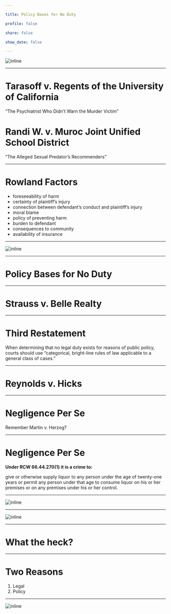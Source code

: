 ```yaml
---

title: Policy Bases for No Duty

profile: false

share: false

show_date: false

---
```






![inline](images/duty-5.jpg)

---

# Tarasoff v. Regents of the University of California

“The Psychiatrist Who Didn’t Warn the Murder Victim”



# Randi W. v. Muroc Joint Unified School District

“The Alleged Sexual Predator’s Recommenders”

---

# Rowland Factors

- foreseeability of harm
- certainty of plaintiff’s injury
- connection between defendant’s conduct and plaintiff’s injury
- moral blame
- policy of preventing harm
- burden to defendant
- consequences to community
- availability of insurance



---

![inline](images/duty-5a.jpg)

---

# Policy Bases for No Duty

---

# Strauss v. Belle Realty

---

# Third Restatement

When determining that no legal duty exists for reasons of public policy, courts should use “categorical, bright-line rules of law applicable to a general class of cases.”



---



# Reynolds v. Hicks

---

# Negligence Per Se

Remember Martin v. Herzog?

---

# Negligence Per Se

**Under RCW 66.44.270(1) it is a crime to:**

give or otherwise supply liquor to any person under the age of twenty-one years or permit any person under that age to consume liquor on his or her premises or on any premises under his or her control.

---

![inline](images/reynolds-1.jpg)

---

![inline](images/reynolds-2.jpg)

---

# What the heck?

---

# Two Reasons

1. Legal
2. Policy

---

![inline](images/duty-6a.jpg)